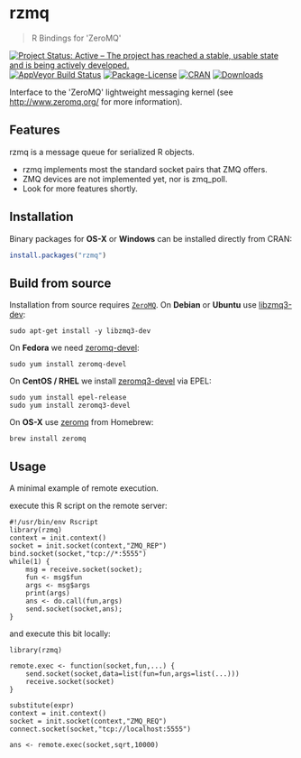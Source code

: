 # rzmq

> R Bindings for 'ZeroMQ'

[![Project Status: Active – The project has reached a stable, usable state and is being actively developed.](http://www.repostatus.org/badges/latest/active.svg)](http://www.repostatus.org/#active)
[![AppVeyor Build Status](https://ci.appveyor.com/api/projects/status/github/ropensci/rzmq?branch=master)](https://ci.appveyor.com/project/jeroen/rzmq)
[![Package-License](http://img.shields.io/badge/license-GPL--3-brightgreen.svg?style=flat)](http://www.gnu.org/licenses/gpl-3.0.html) [![CRAN](http://www.r-pkg.org/badges/version/rzmq)](https://cran.r-project.org/package=rzmq) [![Downloads](http://cranlogs.r-pkg.org/badges/rzmq?color=brightgreen)](http://www.r-pkg.org/pkg/rzmq)

Interface to the 'ZeroMQ' lightweight messaging kernel (see <http://www.zeromq.org/> for more information).


## Features

rzmq is a message queue for serialized R objects.
* rzmq implements most the standard socket pairs that ZMQ offers.
* ZMQ devices are not implemented yet, nor is zmq_poll.
* Look for more features shortly.

## Installation

Binary packages for __OS-X__ or __Windows__ can be installed directly from CRAN:

```r
install.packages("rzmq")
```

## Build from source

Installation from source requires [`ZeroMQ`](http://zeromq.org/area:download). On __Debian__ or __Ubuntu__ use [libzmq3-dev](https://packages.debian.org/testing/libzmq3-dev):

```
sudo apt-get install -y libzmq3-dev
```

On __Fedora__ we need [zeromq-devel](https://apps.fedoraproject.org/packages/zeromq-devel):

```
sudo yum install zeromq-devel
````

On __CentOS / RHEL__ we install [zeromq3-devel](https://apps.fedoraproject.org/packages/zeromq3-devel) via EPEL:

```
sudo yum install epel-release
sudo yum install zeromq3-devel
```

On __OS-X__ use [zeromq](https://github.com/Homebrew/homebrew-core/blob/master/Formula/zeromq.rb) from Homebrew:

```
brew install zeromq
```


## Usage

A minimal example of remote execution.

execute this R script on the remote server:
```{.r}
#!/usr/bin/env Rscript
library(rzmq)
context = init.context()
socket = init.socket(context,"ZMQ_REP")
bind.socket(socket,"tcp://*:5555")
while(1) {
    msg = receive.socket(socket);
    fun <- msg$fun
    args <- msg$args
    print(args)
    ans <- do.call(fun,args)
    send.socket(socket,ans);
}
```	

and execute this bit locally:
```{.r}
library(rzmq)

remote.exec <- function(socket,fun,...) {
    send.socket(socket,data=list(fun=fun,args=list(...)))
    receive.socket(socket)
}

substitute(expr)
context = init.context()
socket = init.socket(context,"ZMQ_REQ")
connect.socket(socket,"tcp://localhost:5555")

ans <- remote.exec(socket,sqrt,10000)
```
